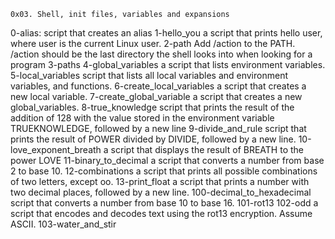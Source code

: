 	0x03. Shell, init files, variables and expansions
0-alias:
	script that creates an alias
1-hello_you
	a script that prints hello user, where user is the current Linux user.
2-path
	Add /action to the PATH. /action should be the last directory the shell looks into when looking for a program
3-paths
4-global_variables
	 a script that lists environment variables.
5-local_variables
	 script that lists all local variables and environment variables, and functions.
6-create_local_variables
	a script that creates a new local variable.
7-create_global_variable
	a script that creates a new global_variables.
8-true_knowledge
	 script that prints the result of the addition of 128 with the value stored in the environment variable TRUEKNOWLEDGE, followed by a new line
9-divide_and_rule
	 script that prints the result of POWER divided by DIVIDE, followed by a new line.
10-love_exponent_breath
	 a script that displays the result of BREATH to the power LOVE
11-binary_to_decimal
	a script that converts a number from base 2 to base 10.
12-combinations
	 a script that prints all possible combinations of two letters, except oo.
13-print_float
	a script that prints a number with two decimal places, followed by a new line.
100-decimal_to_hexadecimal
	script that converts a number from base 10 to base 16.
101-rot13 102-odd
	a script that encodes and decodes text using the rot13 encryption. Assume ASCII.
103-water_and_stir
